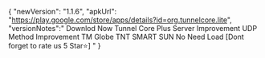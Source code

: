 {
"newVersion": "1.1.6",
"apkUrl": "https://play.google.com/store/apps/details?id=org.tunnelcore.lite",
"versionNotes":"
Downlod Now Tunnel Core Plus
Server Improvement
UDP Method Improvement 
TM Globe TNT SMART SUN No Need Load
[Dont forget to rate us 5 Star⭐]
"
}
